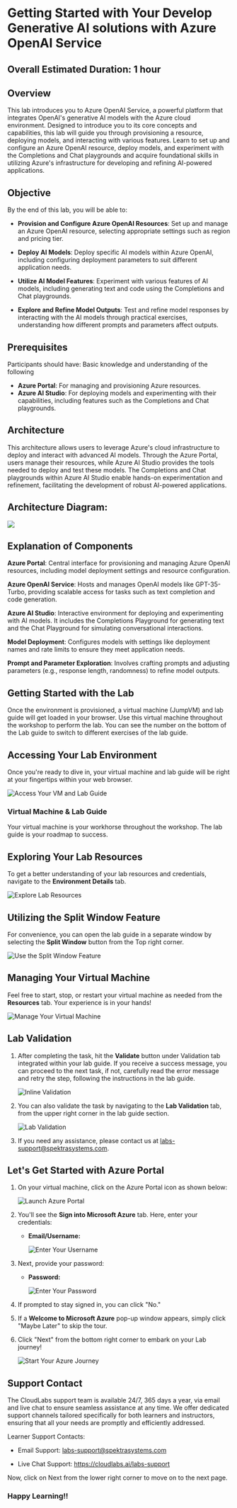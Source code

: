 # Getting Started with Your Develop Generative AI solutions with Azure OpenAI Service

## Overall Estimated Duration: 1 hour

## Overview
This lab introduces you to Azure OpenAI Service, a powerful platform that integrates OpenAI's generative AI models with the Azure cloud environment. Designed to introduce you to its core concepts and capabilities, this lab will guide you through provisioning a resource, deploying models, and interacting with various features. Learn to set up and configure an Azure OpenAI resource, deploy models, and experiment with the Completions and Chat playgrounds and acquire foundational skills in utilizing Azure's infrastructure for developing and refining AI-powered applications.

## Objective
By the end of this lab, you will be able to:

- **Provision and Configure Azure OpenAI Resources**: Set up and manage an Azure OpenAI resource, selecting appropriate settings such as region and pricing tier.

- **Deploy AI Models**: Deploy specific AI models within Azure OpenAI, including configuring deployment parameters to suit different application needs.

- **Utilize AI Model Features**: Experiment with various features of AI models, including generating text and code using the Completions and Chat playgrounds.

- **Explore and Refine Model Outputs**: Test and refine model responses by interacting with the AI models through practical exercises, understanding how different prompts and parameters affect outputs.


## Prerequisites

Participants should have: Basic knowledge and understanding of the following

- **Azure Portal**: For managing and provisioning Azure resources.
- **Azure AI Studio**: For deploying models and experimenting with their capabilities, including features such as the Completions and Chat playgrounds.

## Architecture

This architecture allows users to leverage Azure's cloud infrastructure to deploy and interact with advanced AI models. Through the Azure Portal, users manage their resources, while Azure AI Studio provides the tools needed to deploy and test these models. The Completions and Chat playgrounds within Azure AI Studio enable hands-on experimentation and refinement, facilitating the development of robust AI-powered applications.

## Architecture Diagram:
![](./media/lab-01-ad.png)

## Explanation of Components

**Azure Portal**: Central interface for provisioning and managing Azure OpenAI resources, including model deployment settings and resource configuration.

**Azure OpenAI Service**: Hosts and manages OpenAI models like GPT-35-Turbo, providing scalable access for tasks such as text completion and code generation.

**Azure AI Studio**: Interactive environment for deploying and experimenting with AI models. It includes the Completions Playground for generating text and the Chat Playground for simulating conversational interactions.

**Model Deployment**: Configures models with settings like deployment names and rate limits to ensure they meet application needs.

**Prompt and Parameter Exploration**: Involves crafting prompts and adjusting parameters (e.g., response length, randomness) to refine model outputs.

## Getting Started with the Lab

Once the environment is provisioned, a virtual machine (JumpVM) and lab guide will get loaded in your browser. Use this virtual machine throughout the workshop to perform the lab. You can see the number on the bottom of the Lab guide to switch to different exercises of the lab guide.
 
## Accessing Your Lab Environment
 
Once you're ready to dive in, your virtual machine and lab guide will be right at your fingertips within your web browser.
 
![Access Your VM and Lab Guide](./media/labguide-1.png)

### Virtual Machine & Lab Guide
 
Your virtual machine is your workhorse throughout the workshop. The lab guide is your roadmap to success.
 
## Exploring Your Lab Resources
 
To get a better understanding of your lab resources and credentials, navigate to the **Environment Details** tab.
 
![Explore Lab Resources](./media/env-1.png)
 
## Utilizing the Split Window Feature
 
For convenience, you can open the lab guide in a separate window by selecting the **Split Window** button from the Top right corner.
 
![Use the Split Window Feature](./media/spl.png)
 
## Managing Your Virtual Machine
 
Feel free to start, stop, or restart your virtual machine as needed from the **Resources** tab. Your experience is in your hands!
 
![Manage Your Virtual Machine](./media/res.png)

## Lab Validation

1. After completing the task, hit the **Validate** button under Validation tab integrated within your lab guide. If you receive a success message, you can proceed to the next task, if not, carefully read the error message and retry the step, following the instructions in the lab guide.

   ![Inline Validation](./media/inline-validation.png)

1. You can also validate the task by navigating to the **Lab Validation** tab, from the upper right corner in the lab guide section.

   ![Lab Validation](./media/lab-validation.png)

1. If you need any assistance, please contact us at labs-support@spektrasystems.com.

## Let's Get Started with Azure Portal
 
1. On your virtual machine, click on the Azure Portal icon as shown below:
 
   ![Launch Azure Portal](./media/sc900-image(1).png)
 
2. You'll see the **Sign into Microsoft Azure** tab. Here, enter your credentials:
 
   - **Email/Username:** <inject key="AzureAdUserEmail"></inject>
 
       ![Enter Your Username](./media/sc900-image-1.png)
 
3. Next, provide your password:
 
   - **Password:** <inject key="AzureAdUserPassword"></inject>
 
       ![Enter Your Password](./media/sc900-image-2.png)
 
4. If prompted to stay signed in, you can click "No."
 
5. If a **Welcome to Microsoft Azure** pop-up window appears, simply click "Maybe Later" to skip the tour.
 
6. Click "Next" from the bottom right corner to embark on your Lab journey!
 
     ![Start Your Azure Journey](./media/sc900-image(3).png)

## Support Contact

The CloudLabs support team is available 24/7, 365 days a year, via email and live chat to ensure seamless assistance at any time. We offer dedicated support channels tailored specifically for both learners and instructors, ensuring that all your needs are promptly and efficiently addressed.

Learner Support Contacts:

- Email Support: labs-support@spektrasystems.com

- Live Chat Support: https://cloudlabs.ai/labs-support

Now, click on Next from the lower right corner to move on to the next page.

### Happy Learning!!
